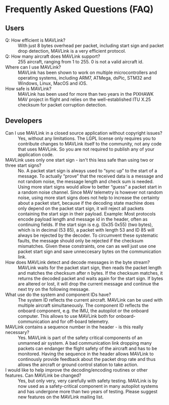 # Frequently Asked Questions (FAQ)

## Users

<dl>
  <dt>Q: How efficient is MAVLink?</dt>
  <dd>With just 8 bytes overhead per packet, including start sign and packet drop detection, MAVLink is a very efficient protocol.</dd>

  <dt>Q: How many aircraft does MAVLink support?</dt>
  <dd>255 aircraft, ranging from 1 to 255. 0 is not a valid aircraft id.</dd>

  <dt>Where can I use MAVLink?</dt>
  <dd>MAVLink has been shown to work on multiple microcontrollers and operating systems, including ARM7, ATMega, dsPic, STM32 and Windows, Linux, MacOS and iOS.</dd>

  <dt>How safe is MAVLink?</dt>
  <dd>MAVLink has been used for more than two years in the PIXHAWK MAV project in flight and relies on the well-established ITU X.25 checksum for packet corruption detection.</dd>
</dl>


## Developers

<dl>
  <dt>Can I use MAVLink in a closed source application without copyright issues?</dt>
  <dd>Yes, without any limitations. The LGPL license only requires you to contribute changes to MAVLink itself to the community, not any code that uses MAVLink. So you are not required to publish any of your application code.</dd>

  <dt>MAVLink uses only one start sign - isn't this less safe than using two or three start signs?</dt>
  <dd>No. A packet start sign is always used to “sync up” to the start of a message. To actually “prove” that the received data is a message and not random noise, the message length and check sum is needed. Using more start signs would allow to better “guess” a packet start in a random noise channel. Since MAV telemetry is however not random noise, using more start signs does not help to increase the certainty about a packet start, because if the decoding state machine does only depend on the packet start sign, it will reject all packets containing the start sign in their payload. Example: Most protocols encode payload length and message id in the header, often as continuing fields. If the start sign is e.g. (0x35 0x55) (two bytes), which is in decimal (53 85), a packet with length 53 and ID 85 will always be rejected by the decoder. To circumvent these systematic faults, the message should only be rejected if the checksum mismatches. Given these constraints, one can as well just use one packet start sign and save unneccesary bytes on the communication link.</dd>

  <dt>How does MAVLink detect and decode messages in the byte stream?</dt>
  <dd>MAVLink waits for the packet start sign, then reads the packet length and matches the checksum after n bytes. If the checksum matches, it returns the decoded packet and waits again for the start sign. If bytes are altered or lost, it will drop the current message and continue the next try on the following message.</dd>

  <dt>What use do the system and component IDs have?</dt>
  <dd>The system ID reflects the current aircraft. MAVLink can be used with multiple aircraft simultaneously. The component ID reflects the onboard component, e.g. the IMU, the autopilot or the onboard computer. This allows to use MAVLink both for onboard-communication and for off-board telemetry.</dd>

  <dt>MAVLink contains a sequence number in the header - is this really necessary?</dt>
  <dd>Yes. MAVLink is part of the safety critical components of an unmanned air system. A bad communication link dropping many packets can endanger the flight safety of the aircraft and has to be monitored. Having the sequence in the header allows MAVLink to continously provide feedback about the packet drop rate and thus allows the aircraft or ground control station to take action.</dd>

  <dt>I would like to help improve the decoding/encoding routines or other features. Can MAVLink be changed?</dt>
  <dd>Yes, but only very, very carefully with safety testing. MAVLink is by now used as a safety-critical component in many autopilot systems and has undergone more than two years of testing. Please suggest new features on the MAVLink mailing list.</dd>
</dl>
